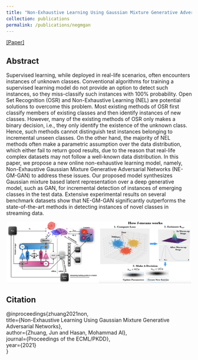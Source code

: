 ```yaml
---
title: "Non-Exhaustive Learning Using Gaussian Mixture Generative Adversarial Networks"
collection: publications
permalink: /publications/negmgan
---
```


[[Paper]](https://2021.ecmlpkdd.org/wp-content/uploads/2021/07/sub_191.pdf)

## Abstract
Supervised learning, while deployed in real-life scenarios, often encounters instances of unknown classes. Conventional algorithms for training a supervised learning model do not provide an option to detect such instances, so they miss-classify such instances with 100% probability. Open Set Recognition (OSR) and Non-Exhaustive Learning (NEL) are potential solutions to overcome this problem. Most existing methods of OSR first classify members of existing classes and then identify instances of new classes. However, many of the existing methods of OSR only makes a binary decision, i.e., they only identify the existence of the unknown class. Hence, such methods cannot distinguish test instances belonging to incremental unseen classes. On the other hand, the majority of NEL methods often make a parametric assumption over the data distribution, which either fail to return good results, due to the reason that real-life complex datasets may not follow a well-known data distribution. In this paper, we propose a new online non-exhaustive learning model, namely, Non-Exhaustive Gaussian Mixture Generative Adversarial Networks (NE-GM-GAN) to address these issues. Our proposed model synthesizes Gaussian mixture based latent representation over a deep generative model, such as GAN, for incremental detection of instances of emerging classes in the test data. Extensive experimental results on several benchmark datasets show that NE-GM-GAN significantly outperforms the state-of-the-art methods in detecting instances of novel classes in streaming data.

<p align="center">
  <img src="/images/pub_img/fig_negmgan.png?raw=true" style="width: 500px;"/> 
</p>

## Citation
@inproceedings{zhuang2021non,  <br>
  title={Non-Exhaustive Learning Using Gaussian Mixture Generative Adversarial Networks},  <br>
  author={Zhuang, Jun and Hasan, Mohammad Al},  <br>
  journal={Proceedings of the ECML/PKDD},  <br>
  year={2021}  <br>
}
